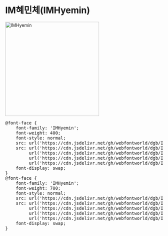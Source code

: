 # IM혜민체(IMHyemin)

<a href="https://wess.tistory.com/275" target="_blank">
    <img src="https://webfontworld.github.io/dgb/IMHyemin.jpg" alt="IMHyemin" style="width:300px">
</a>
<pre>
@font-face {
    font-family: 'IMHyemin';
    font-weight: 400;
    font-style: normal;
    src: url('https://cdn.jsdelivr.net/gh/webfontworld/dgb/IMHyeminRegular.eot');
    src: url('https://cdn.jsdelivr.net/gh/webfontworld/dgb/IMHyeminRegular.eot?#iefix') format('embedded-opentype'),
         url('https://cdn.jsdelivr.net/gh/webfontworld/dgb/IMHyeminRegular.woff2') format('woff2'),
         url('https://cdn.jsdelivr.net/gh/webfontworld/dgb/IMHyeminRegular.woff') format('woff'),
         url('https://cdn.jsdelivr.net/gh/webfontworld/dgb/IMHyeminRegular.ttf') format("truetype");
    font-display: swap;
} 
@font-face {
    font-family: 'IMHyemin';
    font-weight: 700;
    font-style: normal;
    src: url('https://cdn.jsdelivr.net/gh/webfontworld/dgb/IMHyeminBold.eot');
    src: url('https://cdn.jsdelivr.net/gh/webfontworld/dgb/IMHyeminBold.eot?#iefix') format('embedded-opentype'),
         url('https://cdn.jsdelivr.net/gh/webfontworld/dgb/IMHyeminBold.woff2') format('woff2'),
         url('https://cdn.jsdelivr.net/gh/webfontworld/dgb/IMHyeminBold.woff') format('woff'),
         url('https://cdn.jsdelivr.net/gh/webfontworld/dgb/IMHyeminBold.ttf') format("truetype");
    font-display: swap;
} 
</pre>
